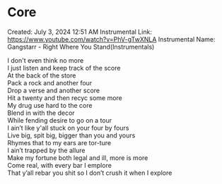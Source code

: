 # Core

Created: July 3, 2024 12:51 AM
Instrumental Link: https://www.youtube.com/watch?v=PhV-gTwXNLA
Instrumental Name: Gangstarr - Right Where You Stand(Instrumentals)
  
I don't even think no more  
I just listen and keep track of the score  
At the back of the store  
Pack a rock and another four  
Drop a verse and another score  
Hit a twenty and then recyc some more  
My drug use hard to the core  
Blend in with the decor  
While fending desire to go on a tour  
I ain’t like y'all stuck on your four by fours  
Live big, spit big, bigger than you and yours  
Rhymes that to my ears are tor-ture  
I ain’t trapped by the allure  
Make my fortune both legal and ill, more is more  
Come real, with every bar I emplore  
That y’all rebar you shit so I don’t crush it when I explore  